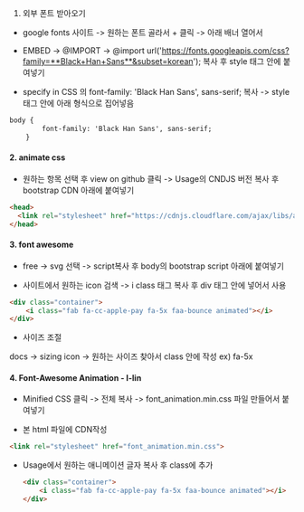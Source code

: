 1. 외부 폰트 받아오기

* google fonts 사이트 -> 원하는 폰트 골라서 + 클릭 -> 아래 배너 열어서

* EMBED ->  @IMPORT -> @import url('https://fonts.googleapis.com/css?family=**Black+Han+Sans**&subset=korean'); 복사 후 style 태그 안에 붙여넣기

* specify in CSS 의 font-family: 'Black Han Sans', sans-serif; 복사 -> style 태그 안에 아래 형식으로 집어넣음

```html
body {
        font-family: 'Black Han Sans', sans-serif;
    }
```



#### 2. animate css

* 원하는 항목 선택 후 view on github 클릭 -> Usage의 CNDJS 버전 복사 후 bootstrap CDN 아래에 붙여넣기

```html
<head>
  <link rel="stylesheet" href="https://cdnjs.cloudflare.com/ajax/libs/animate.css/3.7.0/animate.min.css">
</head>
```



#### 3. font awesome

* free -> svg 선택 -> script복사 후 body의 bootstrap script 아래에 붙여넣기

* 사이트에서 원하는 icon 검색 ->  i class 태그 복사 후 div 태그 안에 넣어서 사용

```html
<div class="container">
    <i class="fab fa-cc-apple-pay fa-5x faa-bounce animated"></i>
</div>
```

* 사이즈 조절

docs -> sizing icon -> 원하는 사이즈 찾아서 class 안에  작성 ex) fa-5x



#### 4. Font-Awesome Animation - I-lin

* Minified CSS 클릭 -> 전체 복사 -> font_animation.min.css 파일 만들어서 붙여넣기

* 본 html 파일에 CDN작성

```html
<link rel="stylesheet" href="font_animation.min.css">
```

* Usage에서 원하는 애니메이션 글자 복사 후 class에 추가

  ```html
  <div class="container">
      <i class="fab fa-cc-apple-pay fa-5x faa-bounce animated"></i>
  </div>
  ```

  

  